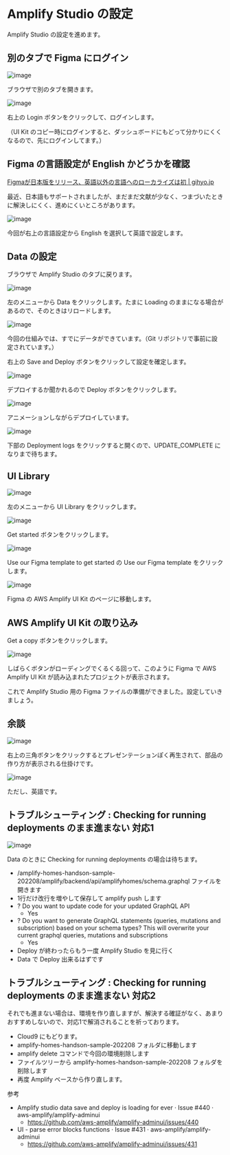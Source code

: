 # Amplify Studio の設定

Amplify Studio の設定を進めます。

## 別のタブで Figma にログイン

![image](https://i.gyazo.com/a7824e2fcbc836a4f8cbd510e6d8bb92.png)

ブラウザで別のタブを開きます。

![image](https://i.gyazo.com/7f6371ba74ad93065884809a2477873f.png)

右上の Login ボタンをクリックして、ログインします。

（UI Kit のコピー時にログインすると、ダッシュボードにもどって分かりにくくなるので、先にログインしてます。）

## Figma の言語設定が English かどうかを確認

[Figmaが日本版をリリース、英語以外の言語へのローカライズは初 | gihyo.jp](https://gihyo.jp/article/2022/07/figma220727)

最近、日本語もサポートされましたが、まだまだ文献が少なく、つまづいたときに解決しにくく、進めにくいところがあります。

![image](https://i.gyazo.com/58979aff0be4921eb350d4b3bcb5a66d.png)

今回が右上の言語設定から English を選択して英語で設定します。

## Data の設定

ブラウザで Amplify Studio のタブに戻ります。

![image](https://i.gyazo.com/56050a7f1df77b4d152a692210bd6c9c.png)

左のメニューから Data をクリックします。たまに Loading のままになる場合があるので、そのときはリロードします。

![image](https://i.gyazo.com/27987a8032239562df3e2f31280016d3.png)

今回の仕組みでは、すでにデータができています。（Git リポジトリで事前に設定されています。）

右上の Save and Deploy ボタンをクリックして設定を確定します。

![image](https://i.gyazo.com/2d0e712f7e832893ab74ce7a83a86bce.png)

デプロイするか聞かれるので Deploy ボタンをクリックします。

![image](https://i.gyazo.com/2029ef38d3602791267c79322dcf881f.png)

アニメーションしながらデプロイしています。

![image](https://i.gyazo.com/4d4dc865c8cc93d53a9804d80d736cac.png)

下部の Deployment logs をクリックすると開くので、UPDATE_COMPLETE になりまで待ちます。

## UI Library

![image](https://i.gyazo.com/d9c74635961e3ef9e374e2ed7bb63d76.png)

左のメニューから UI Library をクリックします。

![image](https://i.gyazo.com/d94ed8b58650bb6d82b5452563c2ada7.png)

Get started ボタンをクリックします。

![image](https://i.gyazo.com/e76447620321ce39787f55ca9d148bfb.png)

Use our Figma template to get started の Use our Figma template をクリックします。

![image](https://i.gyazo.com/bb57e7230dd536be884a5692f70d9dda.png)

Figma の AWS Amplify UI Kit のページに移動します。

## AWS Amplify UI Kit の取り込み

Get a copy ボタンをクリックします。

![image](https://i.gyazo.com/5747155663755067a29cb071063a66d9.png)

しばらくボタンがローディングでくるくる回って、このように Figma で AWS Amplify UI Kit が読み込まれたプロジェクトが表示されます。

これで Amplify Studio 用の Figma ファイルの準備ができました。設定していきましょう。

## 余談

![image](https://i.gyazo.com/28019e3e8be858cee99a708f5b1eb985.png)

右上の三角ボタンをクリックするとプレゼンテーションぽく再生されて、部品の作り方が表示される仕掛けです。

![image](https://i.gyazo.com/c78fcc631102717ad4b9e642b4217b46.png)

ただし、英語です。

## トラブルシューティング : Checking for running deployments のまま進まない 対応1

![image](https://i.gyazo.com/a2c7d615056e9b31377f155acc311d4d.png)

Data のときに Checking for running deployments の場合は待ちます。

- /amplify-homes-handson-sample-202208/amplify/backend/api/amplifyhomes/schema.graphql ファイルを開きます
- 1行だけ改行を増やして保存して amplify push します
- ? Do you want to update code for your updated GraphQL API
  - Yes
- ? Do you want to generate GraphQL statements (queries, mutations and subscription) based on your schema types?
This will overwrite your current graphql queries, mutations and subscriptions
  - Yes
- Deploy が終わったらもう一度 Amplify Studio を見に行く
- Data で Deploy 出来るはずです

## トラブルシューティング : Checking for running deployments のまま進まない 対応2

それでも進まない場合は、環境を作り直しますが、解決する確証がなく、あまりおすすめしないので、対応1で解消されることを祈っております。

- Cloud9 にもどります。
- amplify-homes-handson-sample-202208 フォルダに移動します
- amplify delete コマンドで今回の環境削除します
- ファイルツリーから amplify-homes-handson-sample-202208 フォルダを削除します
- 再度 Amplify ベースから作り直します。

参考

- Amplify studio data save and deploy is loading for ever · Issue #440 · aws-amplify/amplify-adminui
  - https://github.com/aws-amplify/amplify-adminui/issues/440
- UI - parse error blocks functions · Issue #431 · aws-amplify/amplify-adminui
  - https://github.com/aws-amplify/amplify-adminui/issues/431


